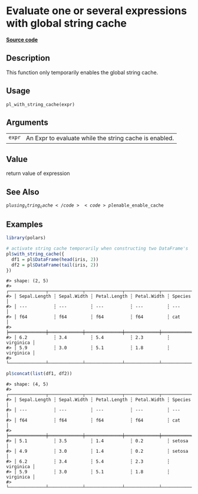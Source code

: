 

# Evaluate one or several expressions with global string cache

[**Source code**](https://github.com/pola-rs/r-polars/tree/main/R/polars_options.R#L320)

## Description

This function only temporarily enables the global string cache.

## Usage

<pre><code class='language-R'>pl_with_string_cache(expr)
</code></pre>

## Arguments

<table>
<tr>
<td style="white-space: nowrap; font-family: monospace; vertical-align: top">
<code id="expr">expr</code>
</td>
<td>
An Expr to evaluate while the string cache is enabled.
</td>
</tr>
</table>

## Value

return value of expression

## See Also

<code>pl$using_string_cache</code> <code>pl$enable_enable_cache</code>

## Examples

``` r
library(polars)

# activate string cache temporarily when constructing two DataFrame's
pl$with_string_cache({
  df1 = pl$DataFrame(head(iris, 2))
  df2 = pl$DataFrame(tail(iris, 2))
})
```

    #> shape: (2, 5)
    #> ┌──────────────┬─────────────┬──────────────┬─────────────┬───────────┐
    #> │ Sepal.Length ┆ Sepal.Width ┆ Petal.Length ┆ Petal.Width ┆ Species   │
    #> │ ---          ┆ ---         ┆ ---          ┆ ---         ┆ ---       │
    #> │ f64          ┆ f64         ┆ f64          ┆ f64         ┆ cat       │
    #> ╞══════════════╪═════════════╪══════════════╪═════════════╪═══════════╡
    #> │ 6.2          ┆ 3.4         ┆ 5.4          ┆ 2.3         ┆ virginica │
    #> │ 5.9          ┆ 3.0         ┆ 5.1          ┆ 1.8         ┆ virginica │
    #> └──────────────┴─────────────┴──────────────┴─────────────┴───────────┘

``` r
pl$concat(list(df1, df2))
```

    #> shape: (4, 5)
    #> ┌──────────────┬─────────────┬──────────────┬─────────────┬───────────┐
    #> │ Sepal.Length ┆ Sepal.Width ┆ Petal.Length ┆ Petal.Width ┆ Species   │
    #> │ ---          ┆ ---         ┆ ---          ┆ ---         ┆ ---       │
    #> │ f64          ┆ f64         ┆ f64          ┆ f64         ┆ cat       │
    #> ╞══════════════╪═════════════╪══════════════╪═════════════╪═══════════╡
    #> │ 5.1          ┆ 3.5         ┆ 1.4          ┆ 0.2         ┆ setosa    │
    #> │ 4.9          ┆ 3.0         ┆ 1.4          ┆ 0.2         ┆ setosa    │
    #> │ 6.2          ┆ 3.4         ┆ 5.4          ┆ 2.3         ┆ virginica │
    #> │ 5.9          ┆ 3.0         ┆ 5.1          ┆ 1.8         ┆ virginica │
    #> └──────────────┴─────────────┴──────────────┴─────────────┴───────────┘
